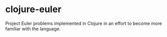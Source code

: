 clojure-euler
=============

Project Euler problems implemented in Clojure in an effort to become more familiar with the language.

